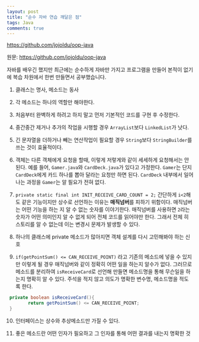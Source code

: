 ```yaml
---
layout: post
title: "순수 자바 연습 깨달은 점"
tags: Java
comments: true
---
```


https://github.com/jojoldu/oop-java

원문: https://github.com/jojoldu/oop-java

자바를 배우긴 했지만 최근에는 순수하게 자바만 가지고 프로그램을 만들어 본적이 없기에 복습 차원에서 한번 만들면서 공부했습니다.

1. 클래스는 명사, 메소드는 동사

2. 각 메소드는 하나의 역할만 해야한다.

3. 처음부터 완벽하게 하려고 하지 말고 먼저 기본적인 코드를 구현 후 수정한다.

4. 중간중간 제거나 추가의 작업을 시행할 경우 `ArrayList`보다 `LinkedList`가 낫다.

5. 긴 문자열을 더하거나 빼는 연산작업이 필요할 경우 `String`보다 `StringBuilder`를 쓰는 것이 효율적이다.

6. 객체는 다른 객체에게 요청을 할때, 이렇게 저렇게와 같이 세세하게 요청해서는 안된다. 예를 들어, `Gamer.java`와 `CardDeck.java`가 있다고 가정한다. `Gamer`는 단지 `CardDeck`에게 카드 하나를 뽑아 달라는 요청만 하면 된다. `CardDeck` 내부에서 일어나는 과정을 `Gamer`는 알 필요가 전혀 없다.

7. `private static final int INIT_RECEIVE_CARD_COUNT = 2;` 간단하게 `i<2`해도 같은 기능이지만 상수로 선언하는 이유는 **매직넘버**를 피하기 위함이다. 매직넘버는 어떤 기능을 하는 지 알 수 없는 숫자를 이야기한다. 매직넘버를 사용하면 `2`라는 숫자가 어떤 의미인지 알 수 없게 되어 전체 코드를 읽어야만 한다. 그래서 전체 히스토리를 알 수 없는데 이는 변경시 문제가 발생할 수 있다.

8. 하나의 클래스에 private 메소드가 많아지면 객체 설계를 다시 고민해봐야 하는 신호

9. `if(getPointSum() <= CAN_RECEIVE_POINT)` 라고 기존의 메소드에 넣을 수 있지만 이렇게 될 경우 매직넘버와 같이 정확히 어떤 일을 하는지 알수가 없다. 그러므로 메소드를 분리하여 `isReceiveCard`로 선언해 만들면 메소드명을 통해 무슨일을 하는지 명확히 알 수 있다. 주석을 적지 않고 의도가 명확한 변수명, 메소드명을 적도록 한다.

```java
 private boolean isReceiveCard(){
        return getPointSum() <= CAN_RECEIVE_POINT;
 }
```

10. 인터페이스는 상수와 추상메소드만 가질 수 있다.

11. 좋은 메소드란 어떤 인자가 필요하고 그 인자를 통해 어떤 결과를 내는지 명확한 것